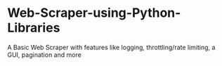 # Web-Scraper-using-Python-Libraries
A Basic Web Scraper with features like logging, throttling/rate limiting, a GUI, pagination and more
